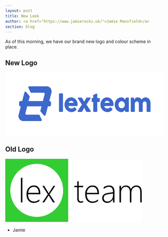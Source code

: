 ```yaml
---
layout: post
title: New Look
author: <a href="https://www.jamierocks.uk/">Jamie Mansfield</a>
section: blog
---
```

As of this morning, we have our brand new logo and colour scheme in place.

## New Logo
<img src="/assets/img/logo_blue.png" height="200" />

## Old Logo
<img src="/assets/img/oldlogo.png" height="200" />

- Jamie
